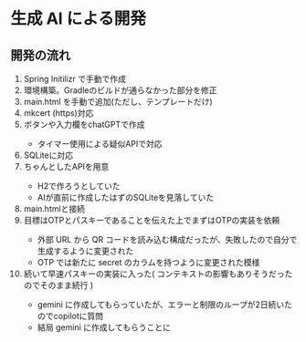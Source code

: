 # 生成 AI による開発

## 開発の流れ

1. Spring Initilizr で手動で作成
1. <AI> 環境構築。Gradleのビルドが通らなかった部分を修正
1. main.html を手動で追加(ただし、テンプレートだけ)
1. mkcert (https)対応
1. <AI>ボタンや入力欄をchatGPTで作成
    - タイマー使用による疑似APIで対応
1. SQLiteに対応
1. <AI>ちゃんとしたAPIを用意
    - H2で作ろうとしていた
    - AIが直前に作成したはずのSQLiteを見落していた
1. <AI>main.htmlと接続
1. <AI>目標はOTPとパスキーであることを伝えた上でまずはOTPの実装を依頼
    - 外部 URL から QR コードを読み込む構成だったが、失敗したので自分で生成するように変更された
    - OTP では新たに secret のカラムを持つように変更された模様
1. <AI>続いて早速パスキーの実装に入った( コンテキストの影響もありそうだったのでそのまま続行 )
    - gemini に作成してもらっていたが、エラーと制限のループが2日続いたのでcopilotに質問
    - 結局 gemini に作成してもらうことに

